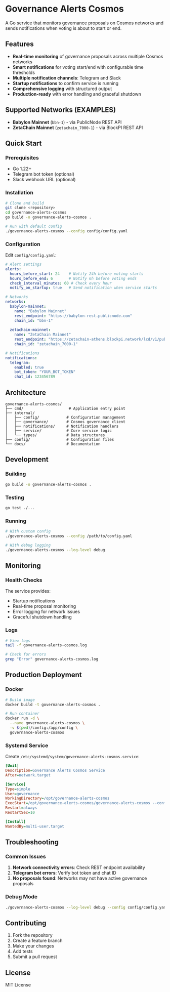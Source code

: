 # Governance Alerts Cosmos

A Go service that monitors governance proposals on Cosmos networks and sends notifications when voting is about to start or end.

## Features

- **Real-time monitoring** of governance proposals across multiple Cosmos networks
- **Smart notifications** for voting start/end with configurable time thresholds
- **Multiple notification channels**: Telegram and Slack
- **Startup notifications** to confirm service is running
- **Comprehensive logging** with structured output
- **Production-ready** with error handling and graceful shutdown

## Supported Networks (EXAMPLES)

- **Babylon Mainnet** (`bbn-1`) - via PublicNode REST API
- **ZetaChain Mainnet** (`zetachain_7000-1`) - via BlockPI REST API

## Quick Start

### Prerequisites

- Go 1.22+
- Telegram bot token (optional)
- Slack webhook URL (optional)

### Installation

```bash
# Clone and build
git clone <repository>
cd governance-alerts-cosmos
go build -o governance-alerts-cosmos .

# Run with default config
./governance-alerts-cosmos --config config/config.yaml
```

### Configuration

Edit `config/config.yaml`:

```yaml
# Alert settings
alerts:
  hours_before_start: 24    # Notify 24h before voting starts
  hours_before_end: 6       # Notify 6h before voting ends
  check_interval_minutes: 60 # Check every hour
  notify_on_startup: true   # Send notification when service starts

# Networks
networks:
  babylon-mainnet:
    name: "Babylon Mainnet"
    rest_endpoint: "https://babylon-rest.publicnode.com"
    chain_id: "bbn-1"
  
  zetachain-mainnet:
    name: "ZetaChain Mainnet"
    rest_endpoint: "https://zetachain-athens.blockpi.network/lcd/v1/public"
    chain_id: "zetachain_7000-1"

# Notifications
notifications:
  telegram:
    enabled: true
    bot_token: "YOUR_BOT_TOKEN"
    chat_id: 123456789
```

## Architecture

```
governance-alerts-cosmos/
├── cmd/                    # Application entry point
├── internal/
│   ├── config/            # Configuration management
│   ├── governance/        # Cosmos governance client
│   ├── notifications/     # Notification handlers
│   ├── service/           # Core service logic
│   └── types/             # Data structures
├── config/                # Configuration files
└── docs/                  # Documentation
```

## Development

### Building

```bash
go build -o governance-alerts-cosmos .
```

### Testing

```bash
go test ./...
```

### Running

```bash
# With custom config
./governance-alerts-cosmos --config /path/to/config.yaml

# With debug logging
./governance-alerts-cosmos --log-level debug
```

## Monitoring

### Health Checks

The service provides:
- Startup notifications
- Real-time proposal monitoring
- Error logging for network issues
- Graceful shutdown handling

### Logs

```bash
# View logs
tail -f governance-alerts-cosmos.log

# Check for errors
grep "Error" governance-alerts-cosmos.log
```

## Production Deployment

### Docker

```bash
# Build image
docker build -t governance-alerts-cosmos .

# Run container
docker run -d \
  --name governance-alerts-cosmos \
  -v $(pwd)/config:/app/config \
  governance-alerts-cosmos
```

### Systemd Service

Create `/etc/systemd/system/governance-alerts-cosmos.service`:

```ini
[Unit]
Description=Governance Alerts Cosmos Service
After=network.target

[Service]
Type=simple
User=governance
WorkingDirectory=/opt/governance-alerts-cosmos
ExecStart=/opt/governance-alerts-cosmos/governance-alerts-cosmos --config /opt/governance-alerts-cosmos/config/config.yaml
Restart=always
RestartSec=10

[Install]
WantedBy=multi-user.target
```

## Troubleshooting

### Common Issues

1. **Network connectivity errors**: Check REST endpoint availability
2. **Telegram bot errors**: Verify bot token and chat ID
3. **No proposals found**: Networks may not have active governance proposals

### Debug Mode

```bash
./governance-alerts-cosmos --log-level debug --config config/config.yaml
```

## Contributing

1. Fork the repository
2. Create a feature branch
3. Make your changes
4. Add tests
5. Submit a pull request

## License

MIT License 